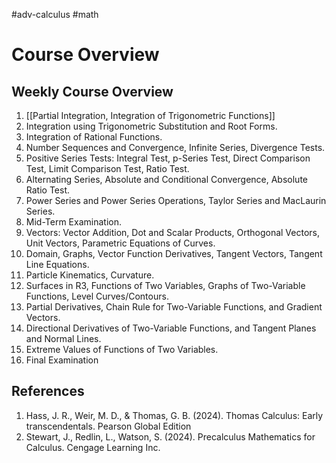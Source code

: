 #adv-calculus #math


# Course Overview




## Weekly Course Overview

1. [[Partial Integration, Integration of Trigonometric Functions]]
2. Integration using Trigonometric Substitution and Root Forms.
3. Integration of Rational Functions.
4. Number Sequences and Convergence, Infinite Series, Divergence Tests.
5. Positive Series Tests: Integral Test, p-Series Test, Direct Comparison Test, Limit Comparison Test, Ratio Test.
6. Alternating Series, Absolute and Conditional Convergence, Absolute Ratio Test.
7. Power Series and Power Series Operations, Taylor Series and MacLaurin Series.
8. Mid-Term Examination.
9. Vectors: Vector Addition, Dot and Scalar Products, Orthogonal Vectors, Unit Vectors, Parametric Equations of Curves.
10. Domain, Graphs, Vector Function Derivatives, Tangent Vectors, Tangent Line Equations.
11. Particle Kinematics, Curvature.
12. Surfaces in R3, Functions of Two Variables, Graphs of Two-Variable Functions, Level Curves/Contours.
13. Partial Derivatives, Chain Rule for Two-Variable Functions, and Gradient Vectors.
14. Directional Derivatives of Two-Variable Functions, and Tangent Planes and Normal Lines.
15. Extreme Values of Functions of Two Variables.
16. Final Examination

## References
1. Hass, J. R., Weir, M. D., & Thomas, G. B. (2024). Thomas Calculus: Early transcendentals. Pearson Global Edition
2. Stewart, J., Redlin, L., Watson, S. (2024). Precalculus Mathematics for Calculus. Cengage Learning Inc.